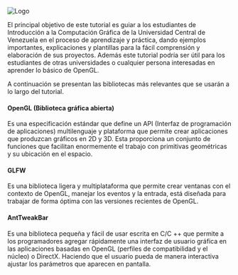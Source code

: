 ![Logo](http://190.169.70.132/wp-content/uploads/2014/06/logo1.jpg)

El principal objetivo de este tutorial es guiar a los estudiantes de Introducción a la Computación Gráfica de la Universidad Central de Venezuela en el proceso de aprendizaje y práctica, dando ejemplos importantes, explicaciones y plantillas para la fácil comprensión y elaboración de sus proyectos. Además este tutorial podría ser útil para los estudiantes de otras universidades o cualquier persona interesadas en aprender lo básico de OpenGL.

A continuación se presentan las bibliotecas más relevantes que se usarán a lo largo del tutorial. 

#### OpenGL (Biblioteca gráfica abierta)
Es una especificación estándar que define un API (Interfaz de programación de aplicaciones) multilenguaje y plataforma que permite crear aplicaciones que produzcan gráficos en 2D y 3D. Esta proporciona un conjunto de funciones que facilitan enormemente el trabajo con primitivas geométricas y su ubicación en el espacio.

#### GLFW 
Es una biblioteca ligera y multiplataforma que permite crear ventanas con el contexto de OpenGL, manejar los eventos y la entrada, está diseñada para trabajar de forma óptima con las versiones recientes de OpenGL.

#### AntTweakBar
Es una biblioteca pequeña y fácil de usar escrita en C/C ++ que permite a los programadores agregar rápidamente una interfaz de usuario gráfica en las aplicaciones basadas en OpenGL (perfiles de compatibilidad y el núcleo) o DirectX. Haciendo que el usuario pueda de manera interactiva ajustar los parámetros que aparecen en pantalla.

